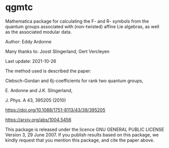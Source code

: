 # qgmtc
Mathematica package for calculating the F- and R- symbols from the quantum groups associated with (non-twisted) affine Lie algebras, as well as the associated modular data.

Author: Eddy Ardonne

Many thanks to: Joost Slingerland, Gert Vercleyen

Last update: 2021-10-26

The method used is described the paper:

Clebsch-Gordan and 6j-coefficients for rank two quantum groups,

E. Ardonne and J.K. Slingerland,

J. Phys. A 43, 395205 (2010)

https://doi.org/10.1088/1751-8113/43/39/395205

https://arxiv.org/abs/1004.5456


This package is released under the licence GNU GENERAL PUBLIC LICENSE Version 3, 29 June 2007.
If you publish results based on this package, we kindly request that you mention this package, and cite the paper above.
